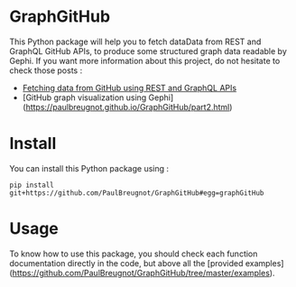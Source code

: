 # GraphGitHub
This Python package will help you to fetch dataData from REST and GraphQL GitHub APIs, to produce some structured graph data readable by Gephi.
If you want more information about this project, do not hesitate to check those posts :

* [Fetching data from GitHub using REST and GraphQL APIs](https://paulbreugnot.github.io/GraphGitHub/)
* [GitHub graph visualization using Gephi] (https://paulbreugnot.github.io/GraphGitHub/part2.html)

# Install
You can install this Python package using :

`pip install git+https://github.com/PaulBreugnot/GraphGitHub#egg=graphGitHub`

# Usage
To know how to use this package, you should check each function documentation directly in the code, but above all the [provided examples] (https://github.com/PaulBreugnot/GraphGitHub/tree/master/examples).

